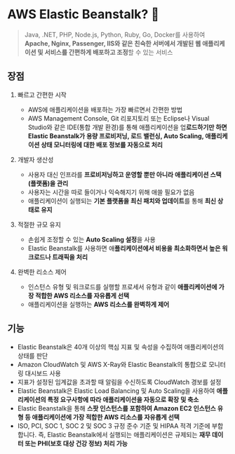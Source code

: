 # AWS Elastic Beanstalk? :thinking:

> Java, .NET, PHP, Node.js, Python, Ruby, Go, Docker를 사용하여 **Apache, Nginx, Passenger, IIS와 같은 친숙한 서버에서 개발된 웹 애플리케이션 및 서비스를 간편하게 배포하고 조정**할 수 있는 서비스

## 장점 

1. 빠르고 간편한 시작
   - AWS에 애플리케이션을 배포하는 가장 빠르면서 간편한 방법
   - AWS Management Console, Git 리포지토리 또는 Eclipse나 Visual Studio와 같은 IDE(통합 개발 환경)를 통해 애플리케이션을 업**로드하기만 하면 Elastic Beanstalk가 용량 프로비저닝, 로드 밸런싱, Auto Scaling, 애플리케이션 상태 모니터링에 대한 배포 정보를 자동으로 처리**
2. 개발자 생산성
   - 사용자 대신 인프라를 **프로비저닝하고 운영할 뿐만 아니라 애플리케이션 스택(플랫폼)을 관리**
   - 사용자는 시간을 따로 들이거나 익숙해지기 위해 애쓸 필요가 없음
   - 애플리케이션이 실행되는 **기본 플랫폼을 최신 패치와 업데이트**를 통해 **최신 상태로 유지**

3. 적절한 규모 유지
   - 손쉽게 조정할 수 있는 **Auto Scaling 설정**을 사용
   - Elastic Beanstalk를 사용하면 애**플리케이션에서 비용을 최소화하면서 높은 워크로드나 트래픽을 처리**
4. 완벽한 리소스 제어
   - 인스턴스 유형 및 워크로드를 실행할 프로세서 유형과 같이 **애플리케이션에 가장 적합한 AWS 리소스를 자유롭게 선택**
   - 애플리케이션을 실행하는 **AWS 리소스를 완벽하게 제어**

## 기능

- Elastic Beanstalk은 40개 이상의 핵심 지표 및 속성을 수집하여 애플리케이션의 상태를 판단
- Amazon CloudWatch 및 AWS X-Ray와 Elastic Beanstalk의 통합으로 모니터링 대시보드 사용
- 지표가 설정된 임계값을 초과할 때 알림을 수신하도록 CloudWatch 경보를 설정
- Elastic Beanstalk은 Elastic Load Balancing 및 Auto Scaling을 사용하여 **애플리케이션의 특정 요구사항에 따라 애플리케이션을 자동으로 확장 및 축소**
- Elastic Beanstalk을 통해 **스팟 인스턴스를 포함하여 Amazon EC2 인스턴스 유형 등 애플리케이션에 가장 적합한 AWS 리소스를 자유롭게 선택**
- ISO, PCI, SOC 1, SOC 2 및 SOC 3 규정 준수 기준 및 HIPAA 적격 기준에 부합합니다. 즉, Elastic Beanstalk에서 실행되는 애플리케이션은 규제되는 **재무 데이터 또는 PHI(보호 대상 건강 정보) 처리 가능**